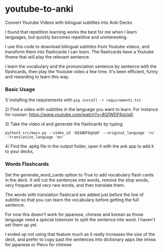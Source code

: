 # youtube-to-anki
Convert Youtube Videos with bilingual subtitles into Anki Decks

I found that repetition learning works the best for me when I learn languages, but quickly becomes repetitive and uninteresting.

I use this code to download bilingual subtitles from Youtube videos, and transform them into flashcards I can learn. The flashcards have a Youtube iframe that will play the relevant sentence.

I learn the vocabulary and the pronunciation sentence by sentence with the flashcards, then play the Youtube video a few time. It's been efficient, funny and rewarding to learn this way.
### Basic Usage 
1/ installing the requirements with 
`pip install -r requirements.txt`

2/ Find a video with subtitles in the language you want to learn.
For instance for russian: https://www.youtube.com/watch?v=8Q1WDF6gUq0

3/ Take the video id and generate the flashcards by typing:

`python3 src/main.py --video_id '8Q1WDF6gUq0' --original_language 'ru' --translation_language 'en'`

4/ Find the .apkg file in the output folder, open it with the ank app to add it to your decks,

### Words Flashcards

Set the generate_word_cards option to True to add vocabulary flash cards in the deck. It will cut the sentences into words, remove the stop words, very frequent and very rare words, and then translate them.

The words with translation flashcard are added just before the line of subtitle so that you can learn the vocabulary before getting the full sentence.

For now this doesn't work for japanese, chinese and korean as those language need a special tokenizer to split the sentence into word. I haven't set them up yet.

I ended up not using that feature much as it really increases the size of the deck, and prefer to copy past the sentences into dictionary apps like imiwa for japanese or Pleco for chinese   

